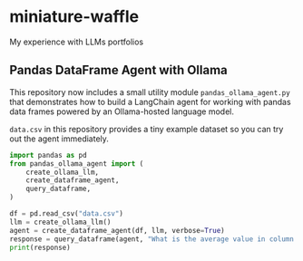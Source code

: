 # miniature-waffle
My experience with LLMs portfolios

## Pandas DataFrame Agent with Ollama

This repository now includes a small utility module `pandas_ollama_agent.py`
that demonstrates how to build a LangChain agent for working with pandas data
frames powered by an Ollama-hosted language model.

`data.csv` in this repository provides a tiny example dataset so you can try
out the agent immediately.

```python
import pandas as pd
from pandas_ollama_agent import (
    create_ollama_llm,
    create_dataframe_agent,
    query_dataframe,
)

df = pd.read_csv("data.csv")
llm = create_ollama_llm()
agent = create_dataframe_agent(df, llm, verbose=True)
response = query_dataframe(agent, "What is the average value in column A?")
print(response)
```

